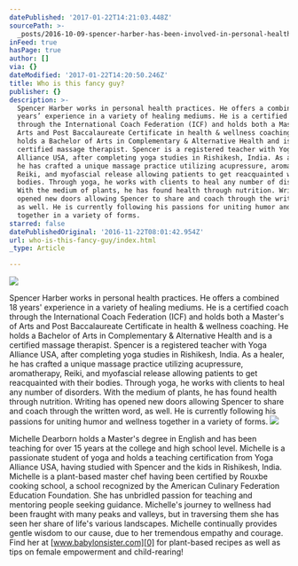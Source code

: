 ```yaml
---
datePublished: '2017-01-22T14:21:03.448Z'
sourcePath: >-
  _posts/2016-10-09-spencer-harber-has-been-involved-in-personal-health-practice.md
inFeed: true
hasPage: true
author: []
via: {}
dateModified: '2017-01-22T14:20:50.246Z'
title: Who is this fancy guy?
publisher: {}
description: >-
  Spencer Harber works in personal health practices. He offers a combined 18
  years’ experience in a variety of healing mediums. He is a certified coach
  through the International Coach Federation (ICF) and holds both a Master’s of
  Arts and Post Baccalaureate Certificate in health & wellness coaching. He
  holds a Bachelor of Arts in Complementary & Alternative Health and is a
  certified massage therapist. Spencer is a registered teacher with Yoga
  Alliance USA, after completing yoga studies in Rishikesh, India. As a healer,
  he has crafted a unique massage practice utilizing acupressure, aromatherapy,
  Reiki, and myofascial release allowing patients to get reacquainted with their
  bodies. Through yoga, he works with clients to heal any number of disorders.
  With the medium of plants, he has found health through nutrition. Writing has
  opened new doors allowing Spencer to share and coach through the written word,
  as well. He is currently following his passions for uniting humor and wellness
  together in a variety of forms.
starred: false
datePublishedOriginal: '2016-11-22T08:01:42.954Z'
url: who-is-this-fancy-guy/index.html
_type: Article

---
```

![](https://the-grid-user-content.s3-us-west-2.amazonaws.com/89d13cde-221d-46bd-9b38-3ae09ea6fd3f.jpg)

Spencer Harber works in personal health practices. He offers a combined 18 years' experience in a variety of healing mediums. He is a certified coach through the International Coach Federation (ICF) and holds both a Master's of Arts and Post Baccalaureate Certificate in health & wellness coaching. He holds a Bachelor of Arts in Complementary & Alternative Health and is a certified massage therapist. Spencer is a registered teacher with Yoga Alliance USA, after completing yoga studies in Rishikesh, India. As a healer, he has crafted a unique massage practice utilizing acupressure, aromatherapy, Reiki, and myofascial release allowing patients to get reacquainted with their bodies. Through yoga, he works with clients to heal any number of disorders. With the medium of plants, he has found health through nutrition. Writing has opened new doors allowing Spencer to share and coach through the written word, as well. He is currently following his passions for uniting humor and wellness together in a variety of forms.
![](https://the-grid-user-content.s3-us-west-2.amazonaws.com/3036287b-f9c1-4c3a-9237-1a0c734f6eaf.jpg)

Michelle Dearborn holds a Master's degree in English and has been teaching for over 15 years at the college and high school level. Michelle is a passionate student of yoga and holds a teaching certification from Yoga Alliance USA, having studied with Spencer and the kids in Rishikesh, India. Michelle is a plant-based master chef having been certified by Rouxbe cooking school, a school recognized by the American Culinary Federation Education Foundation. She has unbridled passion for teaching and mentoring people seeking guidance. Michelle's journey to wellness had been fraught with many peaks and valleys, but in traversing them she has seen her share of life's various landscapes. Michelle continually provides gentle wisdom to our cause, due to her tremendous empathy and courage. Find her at [www.babylonsister.com][0] for plant-based recipes as well as tips on female empowerment and child-rearing!

[0]: http://www.babylonsister.com/